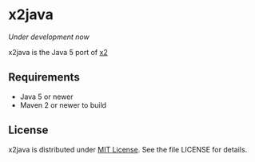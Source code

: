 x2java
======

_Under development now_

x2java is the Java 5 port of [x2](https://github.com/jaykang920/x2)

Requirements
------------

* Java 5 or newer
* Maven 2 or newer to build

License
-------

x2java is distributed under [MIT License](http://opensource.org/licenses/MIT).
See the file LICENSE for details.
